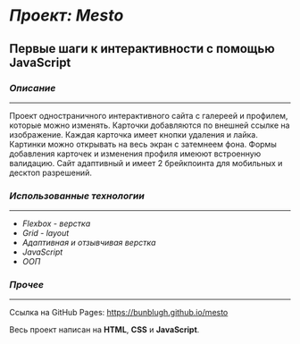 # ***Проект: Mesto***
## **Первые шаги к интерактивности с помощью JavaScript**

### *Описание*
---
Проект одностраничного интерактивного сайта с галереей и профилем, которые можно изменять. Карточки добавляются по внешней ссылке на изображение. Каждая карточка имеет кнопки удаления и лайка. Картинки можно открывать на весь экран с затемнеем фона. Формы добавления карточек и изменения профиля имеюют встроенную валидацию. Сайт адаптивный и имеет 2 брейкпоинта для мобильных и десктоп разрешений.

### *Использованные технологии*
---
* *Flexbox - верстка*
* *Grid - layout*
* *Адаптивная и отзывчивая верстка*
* *JavaScript*
* *ООП*
### *Прочее*
---
Ссылка на GitHub Pages: https://bunblugh.github.io/mesto

Весь проект написан на **HTML**, **CSS** и **JavaScript**.
